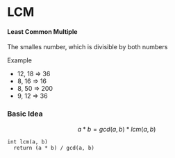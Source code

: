 # LCM

#### Least Common Multiple

The smalles number, which is divisible by both numbers

Example

- 12, 18 => 36
- 8, 16 => 16
- 8, 50 => 200
- 9, 12 => 36

### Basic Idea

$$ a*b = gcd(a, b) * lcm(a, b)$$

```
int lcm(a, b)
  return (a * b) / gcd(a, b)
```
